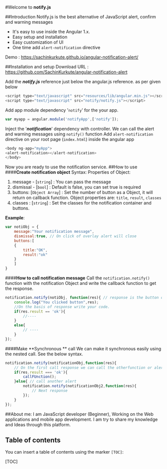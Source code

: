#Welcome to  **notify.js**

##Introduction
Notify.js is the best alternative of JavaScript alert, confirm and warning messages

 - It's easy to use inside the Angular 1.x.
 - Easy setup and installation
 - Easy customization of UI
 - One time add `alert-notification` directive
 
Demo : https://sachinkurkute.github.io/angular-notification-alert/ 

##Installation and setup
Download URL : https://github.com/SachinKurkute/angular-notification-alert

Add the ***notify.js*** reference just below the angular.js reference. as per given below
```javascript
<script type="text/javascript" src="resources/lib/angular.min.js"></script>
<script type="text/javascript" src="notify/notify.js"></script>
```
Add app module dependency '`notify`' for the your app.
```javascript
var myapp = angular.module('notifyApp',['notify']);
```
Inject the '***notification***' dependency with controller.
We can call the alert and warning messages using `notify()` function
Add `alert-notification` directive on your root page (`index.html`) inside the angular app
```javascript
<body ng-app="myApp">
<alert-notification></alert-notification>
</body>
```
Now you are ready to use the notification service.
##How to use
####**Create notification object**
Syntax:
Properties of Object:

 1. message - [`string`] : You can pass the message
 2. dismissal - [`bool`] : Default is false, you can set true is required
 3. buttons: [`Object Array`] : Set the number of button as a Object, it will return on callback function. Object properties are: `title`, `result`, `classes`
 4. classes : [`string`] : Set the classes for the notification container and buttons.

**Example**:
```javascript
var notiObj = {
	message:"Your notification message",
	dismissal:true, // On click of overlay alert will close
	buttons:[
	{
		title:"OK",
		result:"ok"
	}
	]
}
```
####**How to call notification message**
Call the `notification.notify()` function with the notification Object and write the callback function to get the response.
```javascript
notification.notify(notiObj, function(res){ // response is the button object
	console.log("You clicked button",res);
	//On the basis of response write your code.
	if(res.result == 'ok'){
		//----
	}
	else{
		// ----
	}
});
```

####Make **Synchronous **  call
We can make it synchronous easily using the nested call.
See the below syntax.
```javascript
notification.notify(notificationObj,function(res){ 
	// On the first call response we can call the otherfunction or alert
	if(res.result === 'ok'){
		callFUnction();
	}else{ // call another alert
		notification.notify(notificationObj2,function(res){ 
			// Next response
		});
	}
});
```

##About me:
I am JavaScript developer (Beginner),  Working on the Web applications and mobile app development. I am try to share my knowledge and Ideas through this platform. 

## Table of contents

You can insert a table of contents using the marker `[TOC]`:

[TOC]

